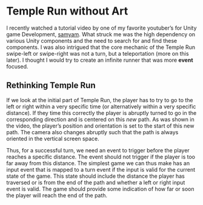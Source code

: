 # Temple Run without Art

I recently watched a tutorial video by one of my favorite youtuber’s for Unity game Development, [samyam](https://www.youtube.com/@samyam). What struck me was the high dependency on various Unity components and the need to search for and find these components. I was also intrigued that the core mechanic of the Temple Run swipe-left or swipe-right was not a turn, but a teleportation (more on this later). I thought I would try to create an infinite runner that was more **event** focused.

## Rethinking Temple Run

If we look at the initial part of Temple Run, the player has to try to go to the left or right within a very specific time (or alternatively within a very specific distance). If they time this correctly the player is abruptly turned to go in the corresponding direction and is centered on this _new_ path. As was shown in the video, the player’s position and orientation is set to the start of this new path. The camera also changes abruptly such that the path is always oriented in the vertical screen space.

Thus, for a successful turn, we need an event to trigger before the player reaches a specific distance. The event should not trigger if the player is too far away from this distance. The simplest game we can thus make has an input event that is mapped to a turn event if the input is valid for the current state of the game. This state should include the distance the player has traversed or is from the end of the path and whether a left or right input event is valid. The game should provide some indication of how far or soon the player will reach the end of the path.
